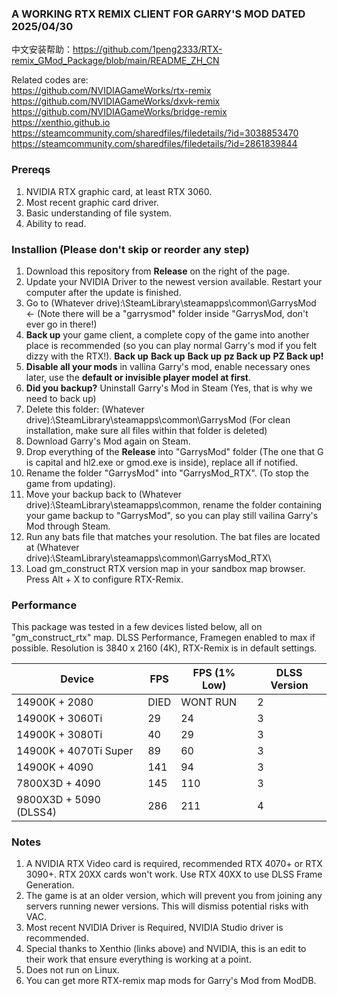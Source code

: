 ### A WORKING RTX REMIX CLIENT FOR GARRY'S MOD DATED 2025/04/30

中文安装帮助：https://github.com/1peng2333/RTX-remix_GMod_Package/blob/main/README_ZH_CN

Related codes are: <br />
https://github.com/NVIDIAGameWorks/rtx-remix <br />
https://github.com/NVIDIAGameWorks/dxvk-remix <br />
https://github.com/NVIDIAGameWorks/bridge-remix <br />
https://xenthio.github.io <br />
https://steamcommunity.com/sharedfiles/filedetails/?id=3038853470 <br />
https://steamcommunity.com/sharedfiles/filedetails/?id=2861839844 <br />

### Prereqs
1. NVIDIA RTX graphic card, at least RTX 3060.
2. Most recent graphic card driver.
3. Basic understanding of file system.
4. Ability to read.

### Installion (Please don't skip or reorder any step)
1. Download this repository from **Release** on the right of the page.
2. Update your NVIDIA Driver to the newest version available. Restart your computer after the update is finished.
3. Go to (Whatever drive):\SteamLibrary\steamapps\common\GarrysMod <- (Note there will be a "garrysmod" folder inside "GarrysMod, don't ever go in there!)
4. **Back up** your game client, a complete copy of the game into another place is recommended (so you can play normal Garry's mod if you felt dizzy with the RTX!).
**Back up** **Back up** **Back up** **pz Back up** **PZ Back up!**
5. **Disable all your mods** in vallina Garry's mod, enable necessary ones later, use the **default or invisible player model at first**.
6. **Did you backup?** Uninstall Garry's Mod in Steam (Yes, that is why we need to back up)
7. Delete this folder: (Whatever drive):\SteamLibrary\steamapps\common\GarrysMod (For clean installation, make sure all files within that folder is deleted)
8. Download Garry's Mod again on Steam.
9. Drop everything of the **Release** into "GarrysMod" folder (The one that G is capital and hl2.exe or gmod.exe is inside), replace all if notified.
10. Rename the folder "GarrysMod" into "GarrysMod_RTX". (To stop the game from updating).
11. Move your backup back to (Whatever drive):\SteamLibrary\steamapps\common, rename the folder containing your game backup to "GarrysMod", so you can play still vailina Garry's Mod through Steam.
12. Run any bats file that matches your resolution. The bat files are located at (Whatever drive):\SteamLibrary\steamapps\common\GarrysMod_RTX\
13. Load gm_construct RTX version map in your sandbox map browser. Press Alt + X to configure RTX-Remix.

### Performance
This package was tested in a few devices listed below, all on "gm_construct_rtx" map. DLSS Performance, Framegen enabled to max if possible.
Resolution is 3840 x 2160 (4K), RTX-Remix is in default settings.

| Device  | FPS | FPS (1% Low) | DLSS Version |
| ------------- | ------------- | ------------- | ------------- |
| 14900K + 2080 | DIED | WONT RUN | 2 |
| 14900K + 3060Ti | 29 | 24 | 3 |
| 14900K + 3080Ti | 40 | 29 | 3 |
| 14900K + 4070Ti Super | 89 | 60 | 3 |
| 14900K + 4090 | 141 | 94 | 3 |
| 7800X3D + 4090 | 145 | 110 | 3 |
| 9800X3D + 5090 (DLSS4) | 286 | 211 | 4 |

### Notes
1. A NVIDIA RTX Video card is required, recommended RTX 4070+ or RTX 3090+. RTX 20XX cards won't work. Use RTX 40XX to use DLSS Frame Generation.
2. The game is at an older version, which will prevent you from joining any servers running newer versions. This will dismiss potential risks with VAC.
3. Most recent NVIDIA Driver is Required, NVIDIA Studio driver is recommended.
4. Special thanks to Xenthio (links above) and NVIDIA, this is an edit to their work that ensure everything is working at a point.
5. Does not run on Linux.
6. You can get more RTX-remix map mods for Garry's Mod from ModDB.
